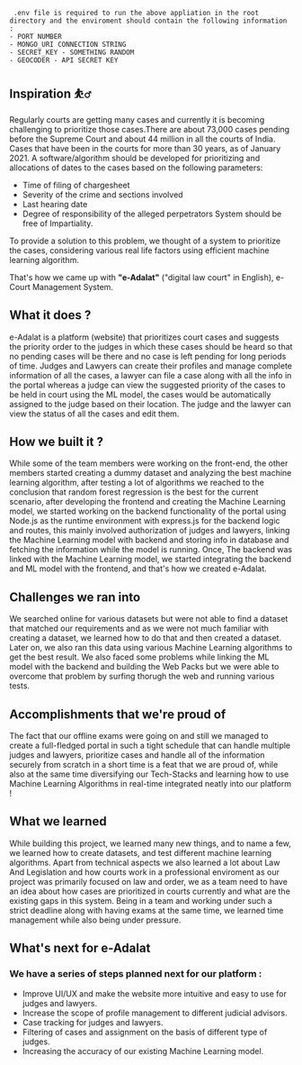 ```
 .env file is required to run the above appliation in the root directory and the enviroment should contain the following information :
- PORT NUMBER
- MONGO_URI CONNECTION STRING
- SECRET_KEY - SOMETHING RANDOM
- GEOCODER - API SECRET KEY
```
## Inspiration ⛹️‍♂️
Regularly courts are getting many cases and currently it is becoming challenging to prioritize those cases.There are about 73,000 cases pending before the Supreme Court and about 44 million in all the courts of India. Cases that have been in the courts for more than 30 years, as of January 2021. A software/algorithm should be developed for prioritizing and allocations of dates to the cases based on the following parameters: 
- Time of filing of chargesheet 
- Severity of the crime and sections involved 
- Last hearing date 
- Degree of responsibility of the alleged perpetrators System should be free of Impartiality.

To provide a solution to this problem, we thought of a system to prioritize the cases, considering various real life factors using efficient machine learning algorithm.

That's how we came up with **"e-Adalat"** ("digital law court" in English), e-Court Management System.

## What it does ?
e-Adalat is a platform (website) that prioritizes court cases and suggests the priority order to the judges in which these cases should be heard so that no pending cases will be there and no case is left pending for long periods of time. Judges and Lawyers can create their profiles and manage complete information of all the cases, a lawyer can file a case along with all the info in the portal whereas a judge can view the suggested priority of the cases to be held in court using the ML model, the cases would be automatically assigned to the judge based on their location. The judge and the lawyer can view the status of all the cases and edit them.

## How we built it ?
While some of the team members were working on the front-end, the other members started creating a dummy dataset and analyzing the best machine learning algorithm, after testing a lot of algorithms we reached to the conclusion that random forest regression is the best for the current scenario, after developing the frontend and creating the Machine Learning model, we started working on the backend functionality of the portal using Node.js as the runtime environment with express.js for the backend logic and routes, this mainly involved authorization of judges and lawyers, linking the Machine Learning model with backend and storing info in database and fetching the information while the model is running.
Once, The backend was linked with the Machine Learning model, we started integrating the backend and ML model with the frontend, and that's how we created e-Adalat.

## Challenges we ran into
We searched online for various datasets but were not able to find a dataset that matched our requirements and as we were not much familiar with creating a dataset, we learned how to do that and then created a dataset.
Later on, we also ran this data using various Machine Learning algorithms to get the best result. We also faced some problems while linking the ML model with the backend and building the Web Packs but we were able to overcome that problem by surfing thorugh the web and running various tests.

## Accomplishments that we're proud of
The fact that our offline exams were going on and still we managed to create a full-fledged portal in such a tight schedule that can handle multiple judges and lawyers, prioritize cases and handle all of the information securely from scratch in a short time is a feat that we are proud of, while also at the same time diversifying our Tech-Stacks and learning how to use Machine Learning Algorithms in real-time integrated neatly into our platform !

## What we learned
While building this project, we learned many new things, and to name a few, we learned how to create datasets, and test different machine learning algorithms. Apart from technical aspects we also learned a lot about Law And Legislation and how courts work in a professional enviroment as our project was primarily focused on law and order, we as a team need to have an idea about how cases are prioritized in courts currently and what are the existing gaps in this system.
Being in a team and working under such a strict deadline along with having exams at the same time, we learned time management while also being under pressure.

## What's next for e-Adalat
### We have a series of steps planned next for our platform :
 - Improve UI/UX and make the website more intuitive and easy to use for judges and lawyers.
 - Increase the scope of profile management to different judicial advisors.
 - Case tracking for judges and lawyers.
 - Filtering of cases and assignment on the basis of different type of judges.
 - Increasing the accuracy of our existing Machine Learning model.



